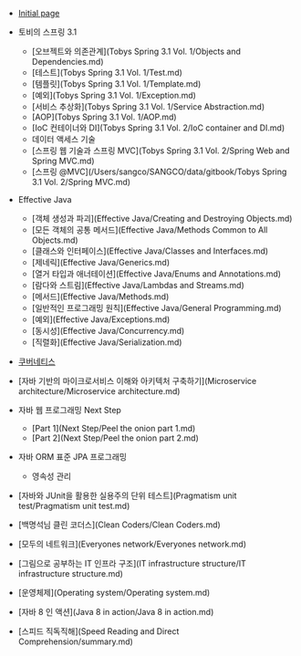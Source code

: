* [Initial page](README.md)



* 토비의 스프링 3.1
    * [오브젝트와 의존관계](Tobys Spring 3.1 Vol. 1/Objects and Dependencies.md)
    * [테스트](Tobys Spring 3.1 Vol. 1/Test.md)
    * [템플릿](Tobys Spring 3.1 Vol. 1/Template.md)
    * [예외](Tobys Spring 3.1 Vol. 1/Exception.md)
    * [서비스 추상화](Tobys Spring 3.1 Vol. 1/Service Abstraction.md)
    * [AOP](Tobys Spring 3.1 Vol. 1/AOP.md)
    * [IoC 컨테이너와 DI](Tobys Spring 3.1 Vol. 2/IoC container and DI.md)
    * 데이터 액세스 기술
    * [스프링 웹 기술과 스프링 MVC](Tobys Spring 3.1 Vol. 2/Spring Web and Spring MVC.md)
    * [스프링 @MVC](/Users/sangco/SANGCO/data/gitbook/Tobys Spring 3.1 Vol. 2/Spring MVC.md)



* Effective Java
  * [객체 생성과 파괴](Effective Java/Creating and Destroying Objects.md)
  * [모든 객체의 공통 메서드](Effective Java/Methods Common to All Objects.md)
  * [클래스와 인터페이스](Effective Java/Classes and Interfaces.md)
  * [제네릭](Effective Java/Generics.md)
  * [열거 타입과 애너테이션](Effective Java/Enums and Annotations.md)
  * [람다와 스트림](Effective Java/Lambdas and Streams.md)
  * [메서드](Effective Java/Methods.md)
  * [일반적인 프로그래밍 원칙](Effective Java/General Programming.md)
  * [예외](Effective Java/Exceptions.md)
  * [동시성](Effective Java/Concurrency.md)
  * [직렬화](Effective Java/Serialization.md)



- [쿠버네티스](Kubernetes/Kubernetes.md)



* [자바 기반의 마이크로서비스 이해와 아키텍처 구축하기](Microservice architecture/Microservice architecture.md)



* 자바 웹 프로그래밍 Next Step
    - [Part 1](Next Step/Peel the onion part 1.md)
    - [Part 2](Next Step/Peel the onion part 2.md)



- 자바 ORM 표준 JPA 프로그래밍
  - 영속성 관리



- [자바와 JUnit을 활용한 실용주의 단위 테스트](Pragmatism unit test/Pragmatism unit test.md)



- [백명석님 클린 코더스](Clean Coders/Clean Coders.md)



- [모두의 네트워크](Everyones network/Everyones network.md)



- [그림으로 공부하는 IT 인프라 구조](IT infrastructure structure/IT infrastructure structure.md)



- [운영체제](Operating system/Operating system.md)



- [자바 8 인 액션](Java 8 in action/Java 8 in action.md)



- [스피드 직독직해](Speed Reading and Direct Comprehension/summary.md)








